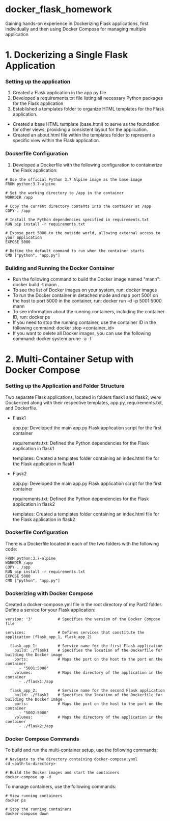 # docker_flask_homework
Gaining hands-on experience in Dockerizing Flask applications, first individually and then using Docker Compose for managing multiple application

# 1. Dockerizing a Single Flask Application
### Setting up the application 
1. Created a Flask application in the app.py file
2. Developed a requirements.txt file listing all necessary Python packages for the Flask application
3. Established a templates folder to organize HTML templates for the Flask application.
- Created a base HTML template (base.html) to serve as the foundation for other views, providing a consistent layout for the application.
- Created an about.html file within the templates folder to represent a specific view within the Flask application.

### Dockerfile Configuration
1. Developed a Dockerfile with the following configuration to containerize the Flask application:
```
# Use the official Python 3.7 Alpine image as the base image
FROM python:3.7-alpine

# Set the working directory to /app in the container
WORKDIR /app

# Copy the current directory contents into the container at /app
COPY . /app

# Install the Python dependencies specified in requirements.txt
RUN pip install -r requirements.txt

# Expose port 5000 to the outside world, allowing external access to your application
EXPOSE 5000

# Define the default command to run when the container starts
CMD ["python", "app.py"]
```

### Building and Running the Docker Container
- Run the following command to build the Docker image named "mann": docker build -t mann .
- To see the list of Docker images on your system, run: docker images
- To run the Docker container in detached mode and map port 5001 on the host to port 5000 in the container, run: docker run -d -p 5001:5000 mann
- To see information about the running containers, including the container ID, run: docker ps
- If you need to stop the running container, use the container ID in the following command: docker stop <container_id>
- If you want to delete all Docker images, you can use the following command: docker system prune -a -f


# 2. Multi-Container Setup with Docker Compose
### Setting up the Application and Folder Structure 
Two separate Flask applications, located in folders flask1 and flask2, were Dockerized along with their respective templates, app.py, requirements.txt, and Dockerfile.
- Flask1
  
  app.py: Developed the main app.py Flask application script for the first container

  requirements.txt: Defined the Python dependencies for the Flask application in flask1

  templates: Created a templates folder containing an index.html file for the Flask application in flask1

  
- Flask2
  
  app.py: Developed the main app.py Flask application script for the first container

  requirements.txt: Defined the Python dependencies for the Flask application in flask2

  templates: Created a templates folder containing an index.html file for the Flask application in flask2

### Dockerfile Configuration
There is a Dockerfile located in each of the two folders with the following code:
```
FROM python:3.7-alpine
WORKDIR /app
COPY . /app
RUN pip install -r requirements.txt
EXPOSE 5000
CMD ["python", "app.py"]
```

### Dockerizing with Docker Compose
Created a docker-compose.yml file in the root directory of my Part2 folder.
Define a service for your Flask application:
```
version: '3'           # Specifies the version of the Docker Compose file

services:              # Defines services that constitute the application (flask_app_1, flask_app_2)
  
  flask_app_1:         # Service name for the first Flask application
    build: ./flask1    # Specifies the location of the Dockerfile for building the Docker image
    ports:             # Maps the port on the host to the port on the container
      - "5001:5000"
    volumes:           # Maps the directory of the application in the container
      - ./flask1:/app

  flask_app_2:         # Service name for the second Flask application
    build: ./flask2    # Specifies the location of the Dockerfile for building the Docker image
    ports:             # Maps the port on the host to the port on the container
      - "5002:5000"
    volumes:           # Maps the directory of the application in the container
      - ./flask2:/app
```

### Docker Compose Commands
To build and run the multi-container setup, use the following commands:
```
# Navigate to the directory containing docker-compose.yaml
cd <path-to-directory>

# Build the Docker images and start the containers
docker-compose up -d
```

To manage containers, use the following commands:
```
# View running containers
docker ps

# Stop the running containers
docker-compose down
```



  

